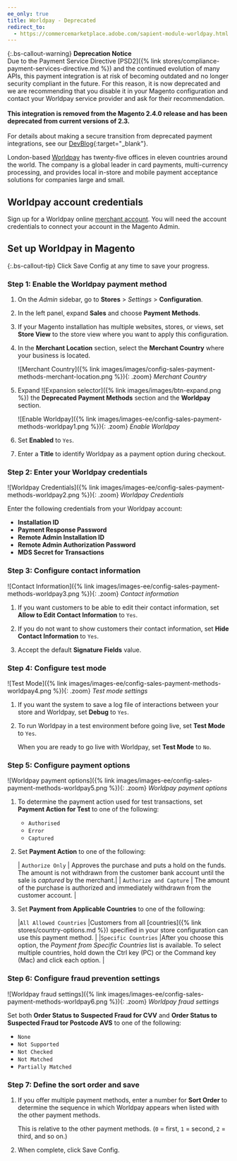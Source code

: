 ```yaml
---
ee_only: true
title: Worldpay - Deprecated
redirect_to:
  - https://commercemarketplace.adobe.com/sapient-module-worldpay.html
---
```


{:.bs-callout-warning}
**Deprecation Notice** <br/>
Due to the Payment Service Directive [PSD2]({% link stores/compliance-payment-services-directive.md %}) and the continued evolution of many APIs, this payment integration is at risk of becoming outdated and no longer security compliant in the future. For this reason, it is now deprecated and we are recommending that you disable it in your Magento configuration and contact your Worldpay service provider and ask for their recommendation.<br/><br/>
**This integration is removed from the Magento 2.4.0 release and has been deprecated from current versions of 2.3.**<br/><br/>
For details about making a secure transition from deprecated payment integrations, see our [DevBlog](https://community.magento.com/t5/Magento-DevBlog/Deprecation-of-Magento-core-payment-integrations/ba-p/426445){:target="_blank"}.

London-based [Worldpay][1] has twenty-five offices in eleven countries around the world. The company is a global leader in card payments, multi-currency processing, and provides local in-store and mobile payment acceptance solutions for companies large and small.

## Worldpay account credentials

Sign up for a Worldpay online [merchant account][2]. You will need the account credentials to connect your account in the Magento Admin.

## Set up Worldpay in Magento

{:.bs-callout-tip}
Click <span class="btn">Save Config</span> at any time to save your progress.

### Step 1: Enable the Worldpay payment method

1. On the _Admin_ sidebar, go to **Stores** > _Settings_ > **Configuration**.

1. In the left panel, expand **Sales** and choose **Payment Methods**.

1. If your Magento installation has multiple websites, stores, or views, set **Store View** to the store view where you want to apply this configuration.

1. In the **Merchant Location** section, select the **Merchant Country** where your business is located.

   ![Merchant Country]({% link images/images/config-sales-payment-methods-merchant-location.png %}){: .zoom}
   _Merchant Country_

1. Expand ![Expansion selector]({% link images/images/btn-expand.png %}) the **Deprecated Payment Methods** section and the **Worldpay** section.

   ![Enable Worldpay]({% link images/images-ee/config-sales-payment-methods-worldpay1.png %}){: .zoom}
   _Enable Worldpay_

1. Set **Enabled** to `Yes`.

1. Enter a **Title** to identify Worldpay as a payment option during checkout.

### Step 2: Enter your Worldpay credentials

![Worldpay Credentials]({% link images/images-ee/config-sales-payment-methods-worldpay2.png %}){: .zoom}
_Worldpay Credentials_

Enter the following credentials from your Worldpay account:

- **Installation ID**
- **Payment Response Password**
- **Remote Admin Installation ID**
- **Remote Admin Authorization Password**
- **MDS Secret for Transactions**

### Step 3: Configure contact information

![Contact Information]({% link images/images-ee/config-sales-payment-methods-worldpay3.png %}){: .zoom}
_Contact information_

1. If you want customers to be able to edit their contact information, set **Allow to Edit Contact Information** to `Yes`.

1. If you do not want to show customers their contact information, set **Hide Contact Information** to `Yes`.

1. Accept the default **Signature Fields** value.

### Step 4: Configure test mode

![Test Mode]({% link images/images-ee/config-sales-payment-methods-worldpay4.png %}){: .zoom}
_Test mode settings_

1. If you want the system to save a log file of interactions between your store and Worldpay, set **Debug** to `Yes`.

1. To run Worldpay in a test environment before going live, set **Test Mode** to `Yes`.

   When you are ready to go live with Worldpay, set **Test Mode** to `No`.

### Step 5: Configure payment options

![Worldpay payment options]({% link images/images-ee/config-sales-payment-methods-worldpay5.png %}){: .zoom}
_Worldpay payment options_

1. To determine the payment action used for test transactions, set **Payment Action for Test** to one of the following:

   - `Authorised`
   - `Error`
   - `Captured`

1. Set **Payment Action** to one of the following:

   | `Authorize Only` | Approves the purchase and puts a hold on the funds. The amount is not withdrawn from the customer bank account until the sale is _captured_ by the merchant.|
   | `Authorize and Capture` | The amount of the purchase is authorized and immediately withdrawn from the customer account. |

1. Set **Payment from Applicable Countries** to one of the following:

   |`All Allowed Countries` |Customers from all [countries]({% link stores/country-options.md %}) specified in your store configuration can use this payment method. |
   |`Specific Countries` |After you choose this option, the _Payment from Specific Countries_ list is available. To select multiple countries, hold down the Ctrl key (PC) or the Command key (Mac) and click each option. |

### Step 6: Configure fraud prevention settings

![Worldpay fraud settings]({% link images/images-ee/config-sales-payment-methods-worldpay6.png %}){: .zoom}
_Worldpay fraud settings_

Set both **Order Status to Suspected Fraud for CVV** and **Order Status to Suspected Fraud tor Postcode AVS** to one of the following:

- `None`
- `Not Supported`
- `Not Checked`
- `Not Matched`
- `Partially Matched`

### Step 7: Define the sort order and save

1. If you offer multiple payment methods, enter a number for **Sort Order** to determine the sequence in which Worldpay appears when listed with the other payment methods.

   This is relative to the other payment methods. (`0` = first, `1` = second, `2` = third, and so on.)

1. When complete, click <span class="btn">Save Config</span>.

[1]: https://www.fisglobal.com/en/merchant-solutions-worldpay
[2]: https://www.fisglobal.com/en/merchant-solutions-worldpay
